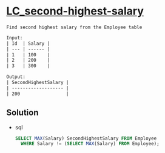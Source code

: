 # [LC_second-highest-salary](https://leetcode.com/problems/second-highest-salary)

```en
Find second highest salary from the Employee table
```

```txt
Input:
| Id  | Salary |
| --- | ------ |
| 1   | 100    |
| 2   | 200    |
| 3   | 300    |

Output:
| SecondHighestSalary |
| ------------------- |
| 200                 |
```

## Solution

* sql

  ```sql
  SELECT MAX(Salary) SecondHighestSalary FROM Employee
    WHERE Salary != (SELECT MAX(Salary) FROM Employee);
  ```
